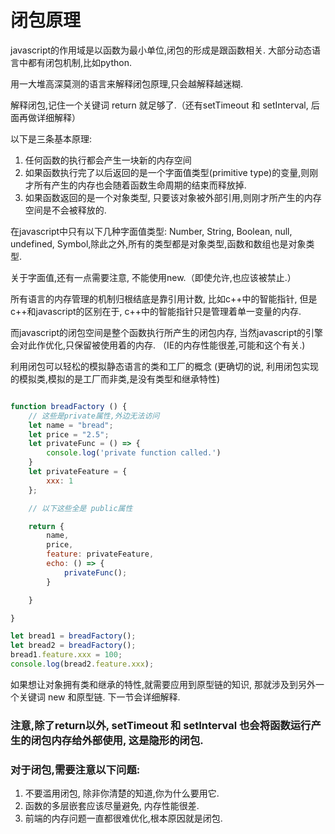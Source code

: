 # 闭包原理

javascript的作用域是以函数为最小单位,闭包的形成是跟函数相关. 大部分动态语言中都有闭包机制,比如python.

用一大堆高深莫测的语言来解释闭包原理,只会越解释越迷糊.

解释闭包,记住一个关键词 return 就足够了.（还有setTimeout 和 setInterval, 后面再做详细解释）

以下是三条基本原理:
1. 任何函数的执行都会产生一块新的内存空间
2. 如果函数执行完了以后返回的是一个字面值类型(primitive type)的变量,则刚才所有产生的内存也会随着函数生命周期的结束而释放掉.
3. 如果函数返回的是一个对象类型, 只要该对象被外部引用,则刚才所产生的内存空间是不会被释放的.


在javascript中只有以下几种字面值类型: Number, String, Boolean, null, undefined, Symbol,除此之外,所有的类型都是对象类型,函数和数组也是对象类型.

关于字面值,还有一点需要注意, 不能使用new.（即使允许,也应该被禁止.）

所有语言的内存管理的机制归根结底是靠引用计数, 比如c++中的智能指针, 但是c++和javascript的区别在于, c++中的智能指针只是管理着单一变量的内存.

而javascript的闭包空间是整个函数执行所产生的闭包内存, 当然javascript的引擎会对此作优化,只保留被使用着的内存. （IE的内存性能很差,可能和这个有关.)

利用闭包可以轻松的模拟静态语言的类和工厂的概念 (更确切的说, 利用闭包实现的模拟类,模拟的是工厂而非类,是没有类型和继承特性)


```js

function breadFactory () {
    // 这些是private属性,外边无法访问
    let name = "bread";
    let price = "2.5";
    let privateFunc = () => {
        console.log('private function called.')
    }
    let privateFeature = {
        xxx: 1
    };

    // 以下这些全是 public属性

    return {
        name,
        price,
        feature: privateFeature,
        echo: () => {
            privateFunc();
        }

    }

}

let bread1 = breadFactory();
let bread2 = breadFactory();
bread1.feature.xxx = 100;
console.log(bread2.feature.xxx);


```

如果想让对象拥有类和继承的特性,就需要应用到原型链的知识, 那就涉及到另外一个关键词 new 和原型链. 下一节会详细解释.


### 注意,除了return以外, setTimeout 和 setInterval 也会将函数运行产生的闭包内存给外部使用, 这是隐形的闭包.



### 对于闭包,需要注意以下问题:
1. 不要滥用闭包, 除非你清楚的知道,你为什么要用它.
2. 函数的多层嵌套应该尽量避免, 内存性能很差.
3. 前端的内存问题一直都很难优化,根本原因就是闭包.
